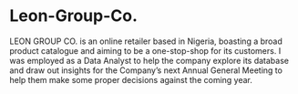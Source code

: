 # Leon-Group-Co.
LEON GROUP CO. is an online retailer based in Nigeria, boasting a broad product catalogue and aiming to be a one-stop-shop for its customers. I was employed as a Data Analyst to help the company explore its database and draw out insights for the Company’s next Annual General Meeting to help them make some proper decisions against the coming year.
